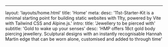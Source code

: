 ---
layout: 'layouts/home.html'
title: 'Home'
meta:
  desc:
    '11st-Starter-Kit is a minimal starting point for building static websites
    with 11ty, powered by Vite with Tailwind CSS and Alpine.js.'
intro:
  title: 'Jewellery to be pierced with'
  subtitle: 'Gold to wake up your senses'
  desc: 'HMP offers 18ct gold body piercing jewellery. Sculptural designs with an instantly recognisable Hannah Martin edge that can be worn alone, customised and added to through time'
